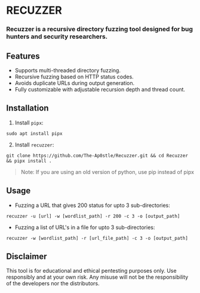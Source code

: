 # RECUZZER 

### Recuzzer is a recursive directory fuzzing tool designed for bug hunters and security researchers. 

## Features
  - Supports multi-threaded directory fuzzing.
  - Recursive fuzzing based on HTTP status codes.
  - Avoids duplicate URLs during output generation.
  - Fully customizable with adjustable recursion depth and thread count.

## Installation
  1. Install `pipx`:
  ```
  sudo apt install pipx
  ```
  2. Install `recuzzer`:
  ```
  git clone https://github.com/The-Ap0stle/Recuzzer.git && cd Recuzzer && pipx install .
  ```
  > Note: If you are using an old version of python, use pip instead of pipx

## Usage
  - Fuzzing a URL that gives 200 status for upto 3 sub-directories: 
  ```
  recuzzer -u [url] -w [wordlist_path] -r 200 -c 3 -o [output_path]
  ```
  - Fuzzing a list of URL's in a file for upto 3 sub-directories: 
  ```
  recuzzer -w [wordlist_path] -r [url_file_path] -c 3 -o [output_path]
  ```
## Disclaimer
This tool is for educational and ethical pentesting purposes only. Use responsibly and at your own risk. Any misuse will not be the responsibility of the developers nor the distributors.